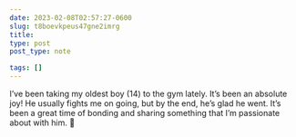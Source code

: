 ```yaml
---
date: 2023-02-08T02:57:27-0600
slug: t8boevkpeus47gne2imrg
title: 
type: post
post_type: note

tags: []
---
```

I’ve been taking my oldest boy (14) to the gym lately. It’s been an absolute joy! He usually fights me on going, but by the end, he’s glad he went. It’s been a great time of bonding and sharing something that I’m passionate about with him. 💪



